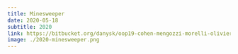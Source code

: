 ```yaml
---
title: Minesweeper
date: 2020-05-18
subtitle: 2020
link: https://bitbucket.org/danysk/oop19-cohen-mengozzi-morelli-olivieri-minesweeper/downloads/Minesweeper.jar
image: ./2020-minesweeper.png
---
```

